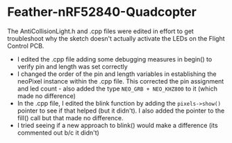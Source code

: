 # Feather-nRF52840-Quadcopter

The AntiCollisionLight.h and .cpp files were edited in effort to get troubleshoot why the sketch doesn't actually activate the LEDs on the Flight Control PCB.
  - I edited the .cpp file adding some debugging measures in begin() to verify pin and length was set correctly
  - I changed the order of the pin and length variables in establishing the neoPixel instance within the .cpp file.  This corrected the pin assignment and led count - also added the type `NEO_GRB + NEO_KHZ800` to it (which made no difference)
  - In the .cpp file, I edited the blink function by adding the `pixels->show()` pointer to see if that helped (but it didn't).  I also added the pointer to the fill() call but that made no difference.
  - I tried seeing if a new approach to blink() would make a difference (its commented out b/c it didn't)
 
